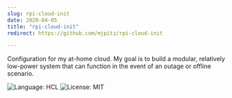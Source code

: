 ```yaml
---
slug: rpi-cloud-init
date: 2020-04-05
title: "rpi-cloud-init"
redirect: https://github.com/mjpitz/rpi-cloud-init

---
```


Configuration for my at-home cloud. My goal is to build a modular, relatively low-power system that can function in the
event of an outage or offline scenario.

![Language: HCL](https://img.shields.io/github/languages/top/mjpitz/rpi-cloud-init?style=for-the-badge)
![License: MIT](https://img.shields.io/github/license/mjpitz/rpi-cloud-init?style=for-the-badge)

<!--more-->
